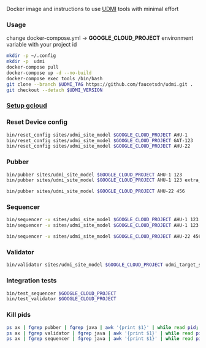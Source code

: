 Docker image and instructions to use [UDMI](https://github.com/faucetsdn/udmi) tools with minimal effort

### Usage
change docker-compose.yml -> **GOOGLE_CLOUD_PROJECT** environment variable with your project id
```sh
mkdir -p ~/.config
mkdir -p  udmi
docker-compose pull
docker-compose up -d --no-build
docker-compose exec tools /bin/bash
git clone --branch $UDMI_TAG https://github.com/faucetsdn/udmi.git .
git checkout --detach $UDMI_VERSION
```

### [Setup gcloud](gcloud.md)

### Reset Device config
```sh
bin/reset_config sites/udmi_site_model $GOOGLE_CLOUD_PROJECT AHU-1
bin/reset_config sites/udmi_site_model $GOOGLE_CLOUD_PROJECT GAT-123
bin/reset_config sites/udmi_site_model $GOOGLE_CLOUD_PROJECT AHU-22
```

### Pubber
```sh
bin/pubber sites/udmi_site_model $GOOGLE_CLOUD_PROJECT AHU-1 123
bin/pubber sites/udmi_site_model $GOOGLE_CLOUD_PROJECT AHU-1 123 extra_field

bin/pubber sites/udmi_site_model $GOOGLE_CLOUD_PROJECT AHU-22 456
```

### Sequencer
```sh
bin/sequencer -v sites/udmi_site_model $GOOGLE_CLOUD_PROJECT AHU-1 123
bin/sequencer -v sites/udmi_site_model $GOOGLE_CLOUD_PROJECT AHU-1 123 broken_config

bin/sequencer -v sites/udmi_site_model $GOOGLE_CLOUD_PROJECT AHU-22 456
```

### Validator
```sh
bin/validator sites/udmi_site_model $GOOGLE_CLOUD_PROJECT udmi_target_subscription
```

### Integration tests
```sh
bin/test_sequencer $GOOGLE_CLOUD_PROJECT
bin/test_validator $GOOGLE_CLOUD_PROJECT
```

### Kill pids
```sh
ps ax | fgrep pubber | fgrep java | awk '{print $1}' | while read pid; do kill $pid; done;
ps ax | fgrep validator | fgrep java | awk '{print $1}' | while read pid; do kill $pid; done;
ps ax | fgrep sequencer | fgrep java | awk '{print $1}' | while read pid; do kill $pid; done;
```
